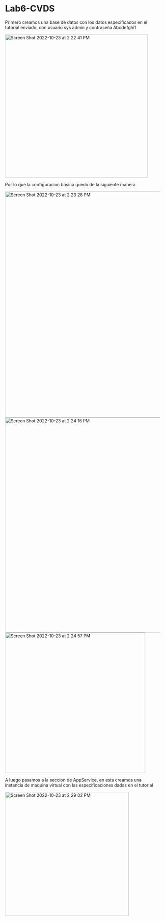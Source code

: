 # Lab6-CVDS

Primero creamos una base de datos con los datos especificados en el tutorial enviado, con usuario sys admin y contraseña Abcdefghi1

<img width="465" alt="Screen Shot 2022-10-23 at 2 22 41 PM" src="https://user-images.githubusercontent.com/77862016/197411944-1dc19107-34a2-4084-b9b3-09fafefdac00.png">

Por lo que la configuracion basica quedo de la siguiente manera

<img width="734" alt="Screen Shot 2022-10-23 at 2 23 28 PM" src="https://user-images.githubusercontent.com/77862016/197412013-93ad7618-990a-4bb1-9bf8-5c0ac2ad3ebc.png">

<img width="698" alt="Screen Shot 2022-10-23 at 2 24 16 PM" src="https://user-images.githubusercontent.com/77862016/197412122-75af45d3-46f5-4b03-a7fe-ecc5dae19c72.png">

<img width="456" alt="Screen Shot 2022-10-23 at 2 24 57 PM" src="https://user-images.githubusercontent.com/77862016/197412277-19f543c3-ab58-4672-88f3-525049f8b1ba.png">

A luego pasamos a la seccion de AppService, en esta creamos una instancia de maquina virtual con las especificaciones dadas en el tutorial

<img width="402" alt="Screen Shot 2022-10-23 at 2 29 02 PM" src="https://user-images.githubusercontent.com/77862016/197413365-a9821a83-123a-4ed9-9687-e5e95811b04e.png">

